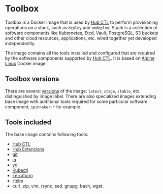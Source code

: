 # Toolbox

Toolbox is a Docker image that is used by [Hub CTL] to perform provisioning operations on a stack, such as `deploy` and `undeploy`. Stack is a collection of software components like Kubernetes, Etcd, Vault, PostgreSQL, S3 buckets and other cloud resources, applications, etc. wired together yet developed independently.

The image contains all the tools installed and configured that are required by the software components supported by [Hub CTL]. It is based on [Alpine Linux](https://www.alpinelinux.org/about/) Docker image.

## Toolbox versions

There are several [versions](https://hub.docker.com/r/agilestacks/toolbox/tags) of the image: `latest`, `stage`, `stable`, etc. distinguished by image label. There are also specialized images extending base image with additional tools required for some particular software component, `spinnaker-*` for example.

## Tools included

The base image contains following tools:

* [Hub CTL]
* [Hub Extensions](https://github.com/epam/hub-extensions/)
* [git](https://git-scm.com/)
* [jq](https://github.com/stedolan/jq)
* [yq](https://github.com/mikefarah/yq)
* [Kubectl](https://kubernetes.io/docs/reference/kubectl/kubectl/)
* [Terraform](https://www.terraform.io/)
* [Helm](https://helm.sh/)
* curl, zip, vim, rsync, sed, gnupg, bash, wget.

[Hub CTL]: https://github.com/epam/hubctl

